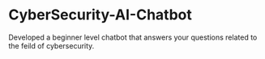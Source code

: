 # CyberSecurity-AI-Chatbot
Developed a beginner level chatbot that answers your questions related to the feild of cybersecurity.
